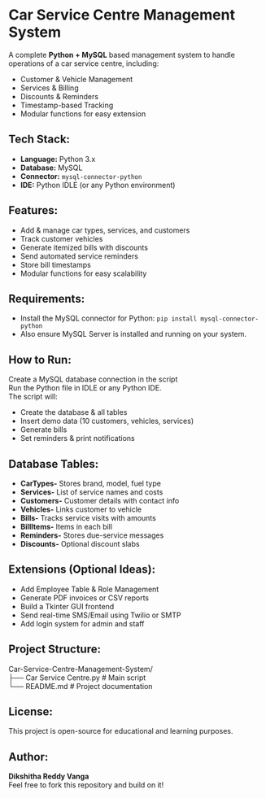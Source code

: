 # Car Service Centre Management System

A complete **Python + MySQL** based management system to handle operations of a car service centre, including:

- Customer & Vehicle Management
- Services & Billing
- Discounts & Reminders
- Timestamp-based Tracking
- Modular functions for easy extension



## Tech Stack:

- **Language:** Python 3.x
- **Database:** MySQL
- **Connector:** `mysql-connector-python`
- **IDE:** Python IDLE (or any Python environment)



## Features:

- Add & manage car types, services, and customers
- Track customer vehicles
- Generate itemized bills with discounts
- Send automated service reminders
- Store bill timestamps
- Modular functions for easy scalability



## Requirements:

- Install the MySQL connector for Python:
`pip install mysql-connector-python`
- Also ensure MySQL Server is installed and running on your system.



## How to Run:

Create a MySQL database connection in the script  
Run the Python file in IDLE or any Python IDE.  
The script will:
- Create the database & all tables
- Insert demo data (10 customers, vehicles, services)
- Generate bills
- Set reminders & print notifications



## Database Tables:

- **CarTypes-**  Stores brand, model, fuel type
- **Services-**  List of service names and costs
- **Customers-**  Customer details with contact info
- **Vehicles-**  Links customer to vehicle
- **Bills-**  Tracks service visits with amounts
- **BillItems-**  Items in each bill
- **Reminders-**  Stores due-service messages
- **Discounts-**  Optional discount slabs



## Extensions (Optional Ideas):

- Add Employee Table & Role Management
- Generate PDF invoices or CSV reports
- Build a Tkinter GUI frontend
- Send real-time SMS/Email using Twilio or SMTP
- Add login system for admin and staff



## Project Structure:

Car-Service-Centre-Management-System/  
├── Car Service Centre.py      # Main script  
└── README.md                  # Project documentation



## License:

This project is open-source for educational and learning purposes.



## Author:

**Dikshitha Reddy Vanga**  
Feel free to fork this repository and build on it!
